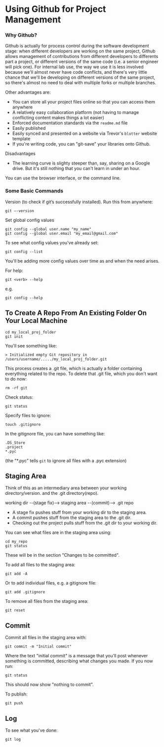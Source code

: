 # Using Github for Project Management

### Why Github?

Github is actually for process control during the software development stage: when different developers are working on the same project, Github allows management of contributions from different developers to differents part a project, or different versions of the same code (i.e. a senior engineer will pick one). For internal lab use, the way we use it is less involved because we'll almost never have code conflicts, and there's very little chance that we'll be developing on different versions of the same project, so there's almost no need to deal with multiple forks or multiple branches. 

Other advantages are:
 - You can store all your project files online so that you can access them anywhere
 - A relatively easy collaboration platform (not having to manage conflicting content makes things a lot easier)
 - Enforced documentation standards via the `readme.md` file
 - Easily published
 - Easily synced and presented on a website via Trevor's `blotter` website template
 - If you're writing code, you can "git-save" your libraries onto Github.
 
Disadvantages
 - The learning curve is slighty steeper than, say, sharing on a Google drive. But it's still nothing that you can't learn in under an hour.

You can use the browser interface, or the command line. 

### Some Basic Commands
Version (to check if git’s successfully installed). Run this from anywhere:
```
git —-version
```

Set global config values
```
git config --global user.name "my_name"
git config --global user.email "my_email@gmail.com"
```

To see what config values you've already set:
```
git config --list
```

You'll be adding more config values over time as and when the need arises. 

For help:

```
git <verb> --help
```
e.g.
```
git config --help
```

## To Create A Repo From An Existing Folder On Your Local Machine
```
cd my_local_proj_folder
git init
```

You'll see something like:

```
> Initialized empty Git repository in /users/username/...../my_local_proj_folder.git
```

This process creates a .git file, which is actually a folder containing everything related to the repo.
To delete that .git file, which you don't want to do now:
```
rm -rf git
```

Check status:
```
git status
```

Specify files to ignore:
```
touch .gitignore
```

In the gitignore file, you can have something like:
```
.DS_Store
.project
*.pyc
```

(the "*.pyc" tells `git` to ignore all files with a .pyc extension)


## Staging Area
Think of this as an intermediary area between your working directory/version. and the .git directory(repo).

working dir --(stage fix)--> staging area --(commit)--> .git repo

 - A stage fix pushes stuff from your working dir to the staging area.
 - A commit pushes stuff from the staging area to the .git dir.
 - Checking out the project pulls stuff from the .git dir to your working dir.

You can see what files are in the staging area using:
```
cd my_repo
git status
```

These will be in the section "Changes to be committed". 

To add all files to the staging area:
```
git add -A
```

Or to add individual files, e.g. a gitignore file:
```
git add .gitignore
```

To remove all files from the staging area:
```
git reset
```

## Commit
Commit all files in the staging area with: 
```
git commit -m "Initial commit"
```

Where the text "initial commit" is a message that you'll post whenever something is committed, describing what changes you made. If you now run:

```
git status
```

This should now show "nothing to commit".

To publish:
```
git push
```

## Log
To see what you've done:
```
git log
```
